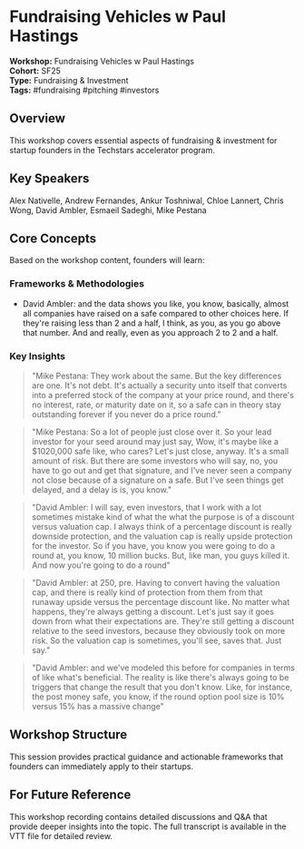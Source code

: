 # Fundraising Vehicles w  Paul Hastings

**Workshop:** Fundraising Vehicles w  Paul Hastings  
**Cohort:** SF25  
**Type:** Fundraising & Investment  
**Tags:** #fundraising #pitching #investors

## Overview

This workshop covers essential aspects of fundraising & investment for startup founders in the Techstars accelerator program.

## Key Speakers

Alex Nativelle, Andrew Fernandes, Ankur Toshniwal, Chloe Lannert, Chris Wong, David Ambler, Esmaeil Sadeghi, Mike Pestana

## Core Concepts

Based on the workshop content, founders will learn:


### Frameworks & Methodologies

- David Ambler: and the data shows you like, you know, basically, almost all companies have raised on a safe compared to other choices here. If they're raising less than 2 and a half, I think, as you, as you go above that number. And and really, even as you approach 2 to 2 and a half.

### Key Insights

> "Mike Pestana: They work about the same. But the key differences are one. It's not debt. It's actually a security unto itself that converts into a preferred stock of the company at your price round, and there's no interest, rate, or maturity date on it, so a safe can in theory stay outstanding forever if you never do a price round."

> "Mike Pestana: So a lot of people just close over it. So your lead investor for your seed around may just say, Wow, it's maybe like a $1020,000 safe like, who cares? Let's just close, anyway. It's a small amount of risk. But there are some investors who will say, no, you have to go out and get that signature, and I've never seen a company not close because of a signature on a safe. But I've seen things get delayed, and a delay is is, you know."

> "David Ambler: I will say, even investors, that I work with a lot sometimes mistake kind of what the what the purpose is of a discount versus valuation cap. I always think of a percentage discount is really downside protection, and the valuation cap is really upside protection for the investor. So if you have, you know you were going to do a round at, you know, 10 million bucks. But, like man, you guys killed it. And now you're going to do a round"

> "David Ambler: at 250, pre. Having to convert having the valuation cap, and there is really kind of protection from them from that runaway upside versus the percentage discount like. No matter what happens, they're always getting a discount. Let's just say it goes down from what their expectations are. They're still getting a discount relative to the seed investors, because they obviously took on more risk. So the valuation cap is sometimes, you'll see, saves that. Just say."

> "David Ambler: and we've modeled this before for companies in terms of like what's beneficial. The reality is like there's always going to be triggers that change the result that you don't know. Like, for instance, the post money safe, you know, if the round option pool size is 10% versus 15% has a massive change"


## Workshop Structure

This session provides practical guidance and actionable frameworks that founders can immediately apply to their startups.

## For Future Reference

This workshop recording contains detailed discussions and Q&A that provide deeper insights into the topic. The full transcript is available in the VTT file for detailed review.

